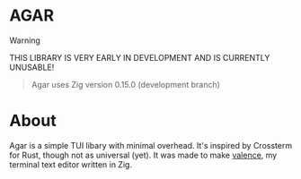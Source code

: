 # AGAR

> [!WARNING]
> THIS LIBRARY IS VERY EARLY IN DEVELOPMENT AND IS CURRENTLY UNUSABLE!

> Agar uses Zig version 0.15.0 (development branch)

# About

Agar is a simple TUI libary with minimal overhead. It's inspired by Crossterm for Rust, though not as universal (yet). It was made to make [valence](https://github.com/AnodeDev/valence), my terminal text editor written in Zig.

